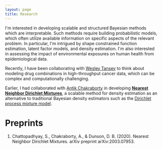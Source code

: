 ```yaml
---
layout: page
title: Research
---
```


I'm interested in developing scalable and structured Bayesian methods which are interpretable. Such methods require building probabilistic models, which often utilize available information on specific aspects of the relevant problem. In particular, I'm intrigued by shape constrained function estimation, latent factor models, and density estimation. I'm also interested in assessing the impact of environmental exposures on human health from epidemiological data. 

Recently, I have been collaborating with [Wesley Tansey](http://wesleytansey.com/) to think about modeling drug combinations in high-throughput cancer data, which can be complex and computationally challenging. 

Earlier, I had collaborated with [Antik Chakraborty](https://antik015.github.io/) in developing [**Nearest Neighbor Dirichlet Mixtures**](https://arxiv.org/abs/2003.07953), a scalable method for density estimation as an alternative to traditional Bayesian density estimators such as the [Dirichlet process mixture model](https://www.gatsby.ucl.ac.uk/~ywteh/research/npbayes/dp.pdf). 

# Preprints

1. Chattopadhyay, S., Chakraborty, A., & Dunson, D. B. (2020). Nearest Neighbor Dirichlet Mixtures. arXiv preprint arXiv:2003.07953.
